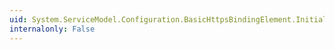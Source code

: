 ```yaml
---
uid: System.ServiceModel.Configuration.BasicHttpsBindingElement.InitializeFrom(System.ServiceModel.Channels.Binding)
internalonly: False
---
```

